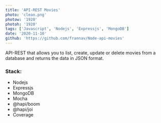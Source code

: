 ```yaml
---
title: 'API-REST Movies'
photo: 'clean.png'
photow: '1920'
photoh: '1920'
tags: ['Javascript', 'Nodejs', 'Expressjs', 'MongoDB']
date: '2020-11-10'
github: 'https://github.com/frannav/Node-api-movies'
---
```


API-REST that allows you to list, create, update or delete movies from a database and returns the data in JSON format.

### Stack: 

- Nodejs
- Expressjs
- MongoDB
- Mocha
- @hapi/boom
- @hapi/joi
- Coverage
